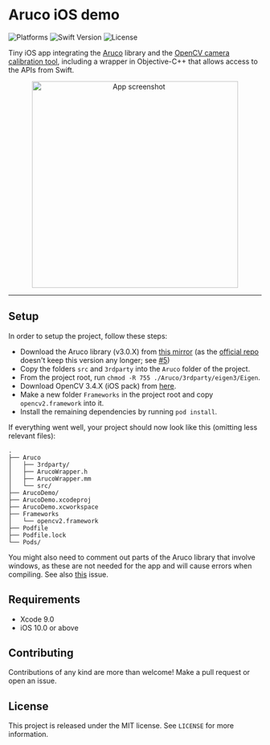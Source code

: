 # Aruco iOS demo
![Platforms](https://img.shields.io/badge/platform-iOS-lightgrey.svg) ![Swift Version](https://img.shields.io/badge/swift-4.1-orange.svg) ![License](https://img.shields.io/badge/license-MIT-blue.svg)

Tiny iOS app integrating the [Aruco](http://www.uco.es/investiga/grupos/ava/node/26) library and the [OpenCV camera calibration tool](https://docs.opencv.org/2.4/doc/tutorials/calib3d/camera_calibration/camera_calibration.html), including a wrapper in Objective-C++ that allows access to the APIs from Swift.

<p align="center">
  <img alt="App screenshot" src="http://public-carlorapisarda.s3.wasabisys.com/aruco-ios-demo-screenshot.png" width="auto" height="410">
</p>

---
## Setup

In order to setup the project, follow these steps:

* Download the Aruco library (v3.0.X) from [this mirror](https://github.com/fnoop/aruco/tree/088a511f69d4df3c9518ebe1ce90a2590be8b4c8) (as the [official repo](https://sourceforge.net/projects/aruco/files/?source=navbar) doesn't keep this version any longer; see [#5](https://github.com/carlo-/aruco-ios-demo/issues/5))
* Copy the folders `src` and `3rdparty` into the `Aruco` folder of the project.
* From the project root, run `chmod -R 755 ./Aruco/3rdparty/eigen3/Eigen`.
* Download OpenCV 3.4.X (iOS pack) from [here](https://opencv.org/releases.html).
* Make a new folder `Frameworks` in the project root and copy `opencv2.framework` into it.
* Install the remaining dependencies by running `pod install`.

If everything went well, your project should now look like this (omitting less relevant files):

```
.
├── Aruco
│   ├── 3rdparty/
│   ├── ArucoWrapper.h
│   ├── ArucoWrapper.mm
│   └── src/
├── ArucoDemo/
├── ArucoDemo.xcodeproj
├── ArucoDemo.xcworkspace
├── Frameworks
│   └── opencv2.framework
├── Podfile
├── Podfile.lock
└── Pods/
```

You might also need to comment out parts of the Aruco library that involve windows, as these are not needed for the app and will cause errors when compiling. See also [this](https://github.com/carlo-/aruco-ios-demo/issues/4) issue.

## Requirements

* Xcode 9.0
* iOS 10.0 or above

## Contributing

Contributions of any kind are more than welcome! Make a pull request or open an issue.

## License

This project is released under the MIT license. See `LICENSE` for more information.
